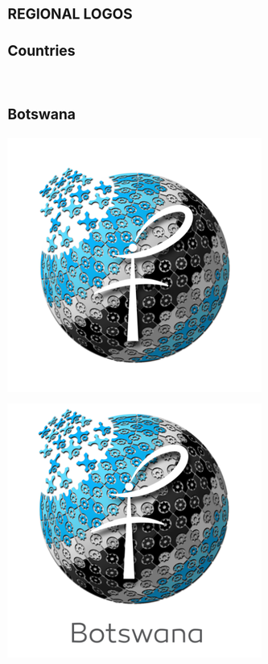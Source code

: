 # REGIONAL LOGOS

# Countries
<br><br>

# Botswana

![botswana-logo](https://github.com/Fermat-ORG/media-kit/blob/master/MediaKit/Region-Logos/botswana_logo.png)
---
![botswana-name-logo](https://github.com/Fermat-ORG/media-kit/blob/master/MediaKit/Region-Logos/botswana_name_logo.png)

